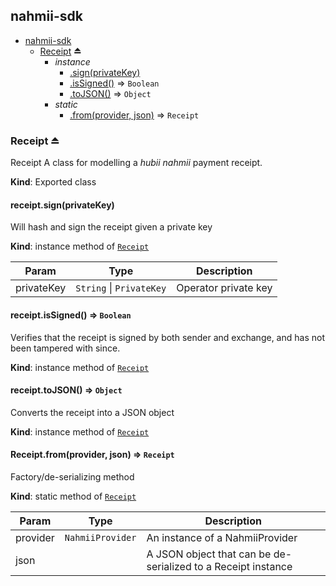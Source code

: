 <a name="module_nahmii-sdk"></a>

## nahmii-sdk

* [nahmii-sdk](#module_nahmii-sdk)
    * [Receipt](#exp_module_nahmii-sdk--Receipt) ⏏
        * _instance_
            * [.sign(privateKey)](#module_nahmii-sdk--Receipt+sign)
            * [.isSigned()](#module_nahmii-sdk--Receipt+isSigned) ⇒ <code>Boolean</code>
            * [.toJSON()](#module_nahmii-sdk--Receipt+toJSON) ⇒ <code>Object</code>
        * _static_
            * [.from(provider, json)](#module_nahmii-sdk--Receipt.from) ⇒ <code>Receipt</code>

<a name="exp_module_nahmii-sdk--Receipt"></a>

### Receipt ⏏
Receipt
A class for modelling a _hubii nahmii_ payment receipt.

**Kind**: Exported class  
<a name="module_nahmii-sdk--Receipt+sign"></a>

#### receipt.sign(privateKey)
Will hash and sign the receipt given a private key

**Kind**: instance method of [<code>Receipt</code>](#exp_module_nahmii-sdk--Receipt)  

| Param | Type | Description |
| --- | --- | --- |
| privateKey | <code>String</code> \| <code>PrivateKey</code> | Operator private key |

<a name="module_nahmii-sdk--Receipt+isSigned"></a>

#### receipt.isSigned() ⇒ <code>Boolean</code>
Verifies that the receipt is signed by both sender and exchange, and has
not been tampered with since.

**Kind**: instance method of [<code>Receipt</code>](#exp_module_nahmii-sdk--Receipt)  
<a name="module_nahmii-sdk--Receipt+toJSON"></a>

#### receipt.toJSON() ⇒ <code>Object</code>
Converts the receipt into a JSON object

**Kind**: instance method of [<code>Receipt</code>](#exp_module_nahmii-sdk--Receipt)  
<a name="module_nahmii-sdk--Receipt.from"></a>

#### Receipt.from(provider, json) ⇒ <code>Receipt</code>
Factory/de-serializing method

**Kind**: static method of [<code>Receipt</code>](#exp_module_nahmii-sdk--Receipt)  

| Param | Type | Description |
| --- | --- | --- |
| provider | <code>NahmiiProvider</code> | An instance of a NahmiiProvider |
| json |  | A JSON object that can be de-serialized to a Receipt instance |

